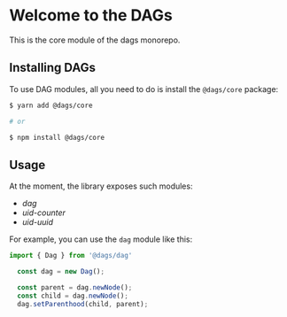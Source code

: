 # Welcome to the DAGs

This is the core module of the dags monorepo.


## Installing DAGs

To use DAG modules, all you need to do is install the `@dags/core` package:

```sh
$ yarn add @dags/core

# or

$ npm install @dags/core
```

## Usage

At the moment, the library exposes such modules:

- *dag*
- *uid-counter*
- *uid-uuid*

For example, you can use the `dag` module like this:

```ts
import { Dag } from '@dags/dag'

  const dag = new Dag();

  const parent = dag.newNode();
  const child = dag.newNode();
  dag.setParenthood(child, parent);
```
